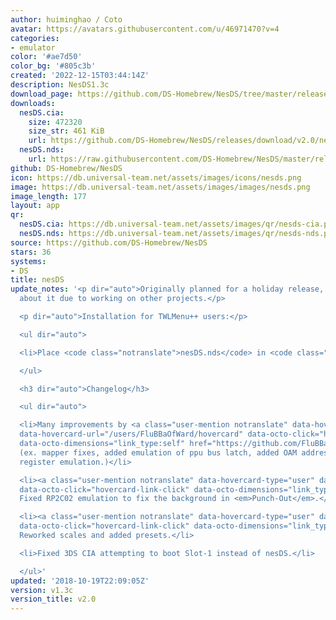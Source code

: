 ```yaml
---
author: huiminghao / Coto
avatar: https://avatars.githubusercontent.com/u/46971470?v=4
categories:
- emulator
color: '#ae7d50'
color_bg: '#805c3b'
created: '2022-12-15T03:44:14Z'
description: NesDS1.3c
download_page: https://github.com/DS-Homebrew/NesDS/tree/master/release
downloads:
  nesDS.cia:
    size: 472320
    size_str: 461 KiB
    url: https://github.com/DS-Homebrew/NesDS/releases/download/v2.0/nesDS.cia
  nesDS.nds:
    url: https://raw.githubusercontent.com/DS-Homebrew/NesDS/master/release/nesDS.nds
github: DS-Homebrew/NesDS
icon: https://db.universal-team.net/assets/images/icons/nesds.png
image: https://db.universal-team.net/assets/images/images/nesds.png
image_length: 177
layout: app
qr:
  nesDS.cia: https://db.universal-team.net/assets/images/qr/nesds-cia.png
  nesDS.nds: https://db.universal-team.net/assets/images/qr/nesds-nds.png
source: https://github.com/DS-Homebrew/NesDS
stars: 36
systems:
- DS
title: nesDS
update_notes: '<p dir="auto">Originally planned for a holiday release, but I forgot
  about it due to working on other projects.</p>

  <p dir="auto">Installation for TWLMenu++ users:</p>

  <ul dir="auto">

  <li>Place <code class="notranslate">nesDS.nds</code> in <code class="notranslate">sd:/_nds/TWiLightMenu/emulators/</code>.</li>

  </ul>

  <h3 dir="auto">Changelog</h3>

  <ul dir="auto">

  <li>Many improvements by <a class="user-mention notranslate" data-hovercard-type="user"
  data-hovercard-url="/users/FluBBaOfWard/hovercard" data-octo-click="hovercard-link-click"
  data-octo-dimensions="link_type:self" href="https://github.com/FluBBaOfWard">@FluBBaOfWard</a>.
  (ex. mapper fixes, added emulation of ppu bus latch, added OAM address &amp; data
  register emulation.)</li>

  <li><a class="user-mention notranslate" data-hovercard-type="user" data-hovercard-url="/users/nibbles27/hovercard"
  data-octo-click="hovercard-link-click" data-octo-dimensions="link_type:self" href="https://github.com/nibbles27">@nibbles27</a>:
  Fixed RP2C02 emulation to fix the background in <em>Punch-Out</em>.</li>

  <li><a class="user-mention notranslate" data-hovercard-type="user" data-hovercard-url="/users/nibbles27/hovercard"
  data-octo-click="hovercard-link-click" data-octo-dimensions="link_type:self" href="https://github.com/nibbles27">@nibbles27</a>:
  Reworked scales and added presets.</li>

  <li>Fixed 3DS CIA attempting to boot Slot-1 instead of nesDS.</li>

  </ul>'
updated: '2018-10-19T22:09:05Z'
version: v1.3c
version_title: v2.0
---
```

